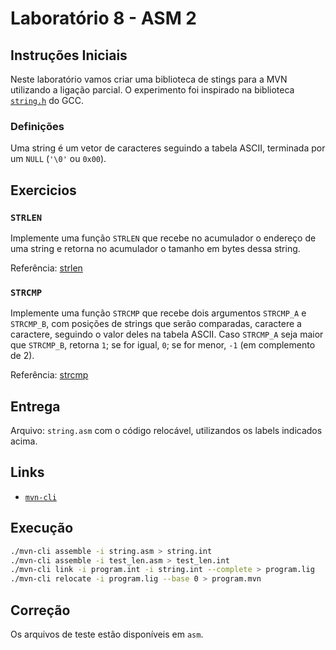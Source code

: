 # Laboratório 8 - ASM 2

## Instruções Iniciais

Neste laboratório vamos criar uma biblioteca de stings para a MVN utilizando a ligação parcial. O experimento foi inspirado na biblioteca [`string.h`](https://cplusplus.com/reference/cstring/) do GCC.

### Definições

Uma string é um vetor de caracteres seguindo a tabela ASCII, terminada por um `NULL` (`'\0'` ou `0x00`).

## Exercicios

### `STRLEN`

Implemente uma função `STRLEN` que recebe no acumulador o endereço de uma string e retorna no acumulador o tamanho em bytes dessa string.

Referência: [strlen](https://cplusplus.com/reference/cstring/strlen/)

### `STRCMP`

Implemente uma função `STRCMP` que recebe dois argumentos `STRCMP_A` e `STRCMP_B`, com posições de strings que serão comparadas, caractere a caractere, seguindo o valor deles na tabela ASCII. Caso `STRCMP_A` seja maior que `STRCMP_B`, retorna `1`; se for igual, `0`; se for menor, `-1` (em complemento de 2).

Referência: [strcmp](https://cplusplus.com/reference/cstring/strcmp/)

## Entrega

Arquivo: `string.asm` com o código relocável, utilizandos os labels indicados acima.

## Links

- [`mvn-cli`](https://github.com/PCS3616/mvn-rs)

## Execução

```bash
./mvn-cli assemble -i string.asm > string.int
./mvn-cli assemble -i test_len.asm > test_len.int
./mvn-cli link -i program.int -i string.int --complete > program.lig
./mvn-cli relocate -i program.lig --base 0 > program.mvn
```

## Correção

Os arquivos de teste estão disponíveis em `asm`.
